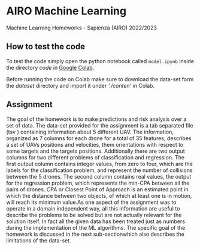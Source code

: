 # AIRO Machine Learning
Machine Learning Homeworks - Sapienza (AIRO) 2022/2023

## How to test the code 
To test the code simply open the python notebook called `model.ipynb` inside the directory *code* in [Google Colab](https://colab.research.google.com/).

Before running the code on Colab make sure to download the data-set form the *dataset* directory and import it under *'./conten'* in Colab. 
 
## Assignment
The goal of the homework is to make predictions and risk analysis over a set of data. The data-set provided for the assignment is a tab separated file (tsv ) containing information about 5 different UAV. The information, organized as 7 columns for each drone for a total of 35 features, describes a set of UAVs positions and velocities, them orientations with respect to some targets and the targets positions. Additionally there are two output columns for two different problems of classification and regression. The first output column contains integer values, from zero to four, which are the labels for the classification problem, and represent the number of collisions between the 5 drones. The second column contains real values, the output for the regression problem, which represents the min-CPA between all the pairs of drones. CPA or Closest Point of Approach is an estimated point in which the distance between two objects, of which at least one is in motion, will reach its minimum value.As one aspect of the assignment was to operate in a domain independent way, all this information are useful to describe the problems to be solved but are not actually relevant for the solution itself. In fact all the given data has been treated just as numbers during the implementation of the ML algorithms. The specific goal of the homework is discussed in the next sub-sectionwhich also describes the limitations of the data-set.
